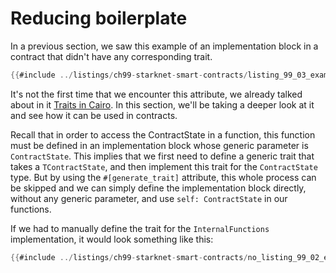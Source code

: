 # Reducing boilerplate

In a previous section, we saw this example of an implementation block in a contract that didn't have any corresponding trait.

```rust
{{#include ../listings/ch99-starknet-smart-contracts/listing_99_03_example_contract.cairo:state_internal}}
```

It's not the first time that we encounter this attribute, we already talked about in it [Traits in Cairo](./ch07-02-traits-in-cairo.md). In this section, we'll be taking a deeper look at it and see how it can be used in contracts.

Recall that in order to access the ContractState in a function, this function must be defined in an implementation block whose generic parameter is `ContractState`. This implies that we first need to define a generic trait that takes a `TContractState`, and then implement this trait for the `ContractState` type.
But by using the `#[generate_trait]` attribute, this whole process can be skipped and we can simply define the implementation block directly, without any generic parameter, and use `self: ContractState` in our functions.

If we had to manually define the trait for the `InternalFunctions` implementation, it would look something like this:

```rust
{{#include ../listings/ch99-starknet-smart-contracts/no_listing_99_02_explicit_internal_fn.cairo:state_internal}}
```
